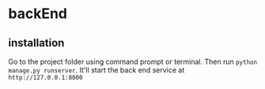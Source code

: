 # backEnd

## installation
Go to the project folder using command prompt or terminal.
Then run `python manage.py runserver`. It'll start the back end service at `http://127.0.0.1:8000`
